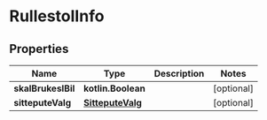 
# RullestolInfo

## Properties
Name | Type | Description | Notes
------------ | ------------- | ------------- | -------------
**skalBrukesIBil** | **kotlin.Boolean** |  |  [optional]
**sitteputeValg** | [**SitteputeValg**](SitteputeValg.md) |  |  [optional]



